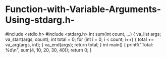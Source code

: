 # Function-with-Variable-Arguments-Using-stdarg.h-
#include <stdio.h>
#include <stdarg.h>
int sum(int count, ...) {
    va_list args;
    va_start(args, count);
    int total = 0;
    for (int i = 0; i < count; i++) {
        total += va_arg(args, int);
    }
    va_end(args);
    return total;
}
int main() {
    printf("Total: %d\n", sum(4, 10, 20, 30, 40));
    return 0;
}
